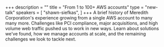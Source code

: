 +++
description = ""
title = "From 1 to 100+ AWS accounts"
type = "new-talk"
speakers = [
        "shawn-siefkas",
]
+++
A brief history of Meredith Corporation's experience growing from a single AWS account to many many more.  Challenges like PCI compliance, major acquisitions, and high volume web traffic pushed us to work in new ways.  Learn about solutions we've found, how we manage accounts at scale, and the remaining challenges we look to tackle next.